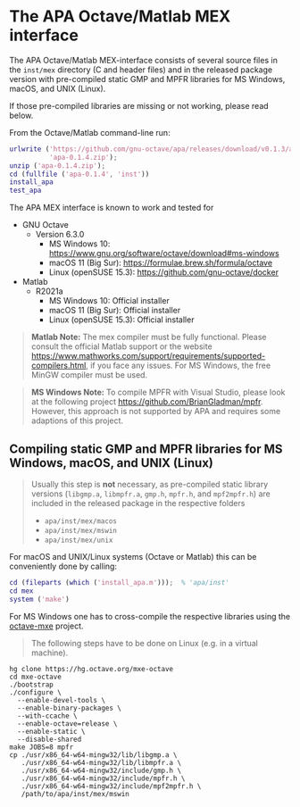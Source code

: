 # The APA Octave/Matlab MEX interface

The APA Octave/Matlab MEX-interface consists of several source files in the
`inst/mex` directory (C and header files) and in the released package
version with pre-compiled static GMP and MPFR libraries for MS Windows, macOS,
and UNIX (Linux).

If those pre-compiled libraries are missing or not working, please read below.

From the Octave/Matlab command-line run:

```matlab
urlwrite ('https://github.com/gnu-octave/apa/releases/download/v0.1.3/apa-0.1.4.zip', ...
          'apa-0.1.4.zip');
unzip ('apa-0.1.4.zip');
cd (fullfile ('apa-0.1.4', 'inst'))
install_apa
test_apa
```

The APA MEX interface is known to work and tested for

- GNU Octave
  - Version 6.3.0
    - MS Windows 10: <https://www.gnu.org/software/octave/download#ms-windows>
    - macOS 11 (Big Sur): <https://formulae.brew.sh/formula/octave>
    - Linux (openSUSE 15.3): <https://github.com/gnu-octave/docker>
- Matlab
  - R2021a
    - MS Windows 10: Official installer
    - macOS 11 (Big Sur): Official installer
    - Linux (openSUSE 15.3): Official installer

> **Matlab Note:** The mex compiler must be fully functional.
> Please consult the official Matlab support or the website
> <https://www.mathworks.com/support/requirements/supported-compilers.html>,
> if you face any issues.
> For MS Windows, the free MinGW compiler must be used.

> **MS Windows Note:** To compile MPFR with Visual Studio, please look at the
> following project <https://github.com/BrianGladman/mpfr>.  However, this
> approach is not supported by APA and requires some adaptions of this project.


## Compiling static GMP and MPFR libraries for MS Windows, macOS, and UNIX (Linux)

> Usually this step is **not** necessary, as pre-compiled static library
> versions (`libgmp.a`, `libmpfr.a`, `gmp.h`, `mpfr.h`, and `mpf2mpfr.h`)
> are included in the released package in the respective folders
> - `apa/inst/mex/macos`
> - `apa/inst/mex/mswin`
> - `apa/inst/mex/unix`

For macOS and UNIX/Linux systems (Octave or Matlab) this can be conveniently
done by calling:
```matlab
cd (fileparts (which ('install_apa.m')));  % 'apa/inst'
cd mex
system ('make')
```

For MS Windows one has to cross-compile the respective libraries using
the [octave-mxe](https://wiki.octave.org/Windows_Installer) project.

> The following steps have to be done on Linux (e.g. in a virtual machine).

```
hg clone https://hg.octave.org/mxe-octave
cd mxe-octave
./bootstrap
./configure \
  --enable-devel-tools \
  --enable-binary-packages \
  --with-ccache \
  --enable-octave=release \
  --enable-static \
  --disable-shared
make JOBS=8 mpfr
cp ./usr/x86_64-w64-mingw32/lib/libgmp.a \
   ./usr/x86_64-w64-mingw32/lib/libmpfr.a \
   ./usr/x86_64-w64-mingw32/include/gmp.h \
   ./usr/x86_64-w64-mingw32/include/mpfr.h \
   ./usr/x86_64-w64-mingw32/include/mpf2mpfr.h \
   /path/to/apa/inst/mex/mswin
```
